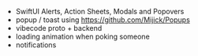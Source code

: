 - SwiftUI Alerts, Action Sheets, Modals and Popovers
- popup / toast using https://github.com/Mijick/Popups
- vibecode proto + backend
- loading animation when poking someone
- notifications 